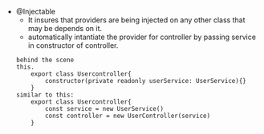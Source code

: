 - @Injectable
  - It insures that providers are being injected on any other class that may be depends on it.
  - automatically intantiate the provider for controller by passing service in constructor of controller.
  ```
  behind the scene
  this.
      export class Usercontroller{
          constructor(private readonly userService: UserService){}
      }
  similar to this:
      export class Usercontroller{
          const service = new UserService()
          const controller = new UserController(service)
      }
  ```
